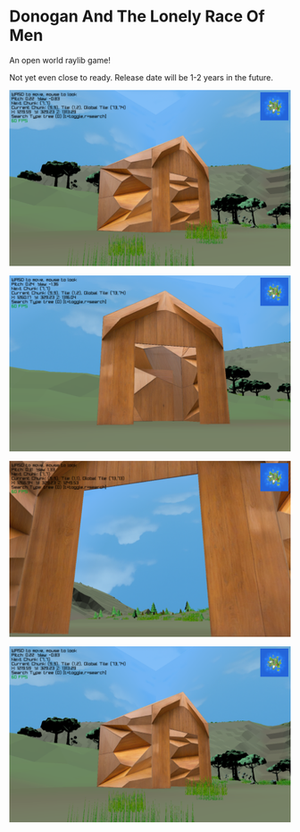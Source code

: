 # Donogan And The Lonely Race Of Men

An open world raylib game!

Not yet even close to ready. Release date will be 1-2 years in the future.

[![Map](readme_assets/home3.png)](readme_assets/tresure_map.png)

[![Home](readme_assets/home1.png)](readme_assets/home1.png)

[![JimmyCarter](readme_assets/home2.png)](readme_assets/home2.png)

[![House](readme_assets/home3.png)](readme_assets/home3.png)














